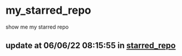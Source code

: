 # my_starred_repo
show me my starred repo

update at 06/06/22 08:15:55 in [starred_repo](./index.html)
---

